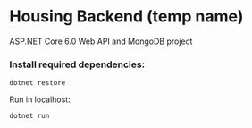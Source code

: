 # Housing Backend (temp name)

ASP.NET Core 6.0 Web API and MongoDB project

### Install required dependencies:
```
dotnet restore
```

Run in localhost:

```
dotnet run
```
